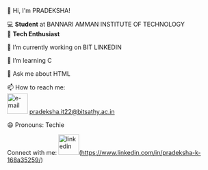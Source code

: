 👋 Hi, I'm PRADEKSHA!

💻 **Student** at BANNARI AMMAN INSTITUTE OF TECHNOLOGY  
🌟 **Tech Enthusiast**

🔭 I’m currently working on BIT LINKEDIN

🌱 I’m learning C

💬 Ask me about HTML

📫 How to reach me:                                                                       
<img width="48" height="48" src="https://img.icons8.com/emoji/48/e-mail.png" alt="e-mail"/>  pradeksha.it22@bitsathy.ac.in

😄 Pronouns: Techie

Connect with me:
<img width="48" height="48" src="https://img.icons8.com/color/48/linkedin.png" alt="linkedin"/>(https://www.linkedin.com/in/pradeksha-k-168a35259/)
